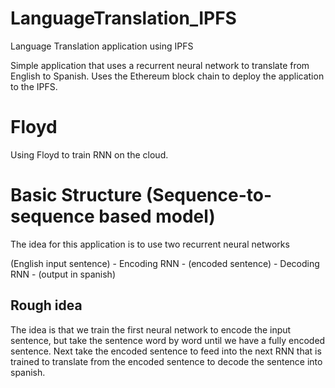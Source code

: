 # LanguageTranslation_IPFS
Language Translation application using IPFS

Simple application that uses a recurrent neural network to translate from English to Spanish.
Uses the Ethereum block chain to deploy the application to the IPFS.

# Floyd

Using Floyd to train RNN on the cloud.

# Basic Structure (Sequence-to-sequence based model)

The idea for this application is to use two recurrent neural networks

(English input sentence) - Encoding RNN - (encoded sentence) - Decoding RNN - (output in spanish)

## Rough idea

The idea is that we train the first neural network to encode the input sentence, but take the sentence word by word until we have a fully encoded sentence. Next take the encoded sentence to feed into the next RNN that is trained to translate from the encoded sentence to decode the sentence into spanish.